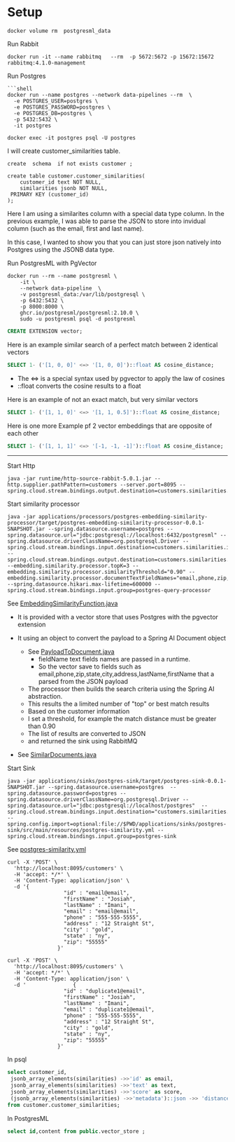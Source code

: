 # Setup
```shell
docker volume rm  postgresml_data
```


Run Rabbit


```shell
docker run -it --name rabbitmq   --rm  -p 5672:5672 -p 15672:15672  rabbitmq:4.1.0-management 
```


Run Postgres

```shell
```shell
docker run --name postgres --network data-pipelines --rm  \
  -e POSTGRES_USER=postgres \
  -e POSTGRES_PASSWORD=postgres \
  -e POSTGRES_DB=postgres \
  -p 5432:5432 \
  -it postgres    
```

```shell
docker exec -it postgres psql -U postgres
```

I will create customer_similarities table.

```shell
create  schema  if not exists customer ;

create table customer.customer_similarities(
    customer_id text NOT NULL,
    similarities jsonb NOT NULL,
 PRIMARY KEY (customer_id)
);
```

Here  I am using a similarites column with a special data type column.
In the previous example, I was able to parse the JSON to store into invidual column (such as the email, first and last name).

In this case, I wanted to show you that you can just store json natively into Postgres
using the JSONB data type.


Run PostgresML with PgVector

```shell
docker run --rm --name postgresml \
    -it \
    --network data-pipeline  \
    -v postgresml_data:/var/lib/postgresql \
    -p 6432:5432 \
    -p 8000:8000 \
    ghcr.io/postgresml/postgresml:2.10.0 \
    sudo -u postgresml psql -d postgresml
```


```sql
CREATE EXTENSION vector;
```


Here is an example similar search of a perfect match between 2 identical vectors

```sql
SELECT 1- ('[1, 0, 0]' <=> '[1, 0, 0]')::float AS cosine_distance;
```
- The <=> is a special syntax used by pgvector to apply the law of cosines
- ::float converts the cosine results to a float


Here is an example of not an exact match, but very similar vectors

```sql
SELECT 1- ('[1, 1, 0]' <=> '[1, 1, 0.5]')::float AS cosine_distance;
```

Here is one more Example pf 2 vector embeddings that are opposite of each other

```sql
SELECT 1- ('[1, 1, 1]' <=> '[-1, -1, -1]')::float AS cosine_distance;
```


---------------------------


Start Http

```shell
java -jar runtime/http-source-rabbit-5.0.1.jar --http.supplier.pathPattern=customers --server.port=8095 --spring.cloud.stream.bindings.output.destination=customers.similarities.input
```


Start similarity processor

```shell
java -jar applications/processors/postgres-embedding-similarity-processor/target/postgres-embedding-similarity-processor-0.0.1-SNAPSHOT.jar --spring.datasource.username=postgres --spring.datasource.url="jdbc:postgresql://localhost:6432/postgresml" --spring.datasource.driverClassName=org.postgresql.Driver --spring.cloud.stream.bindings.input.destination=customers.similarities.input --spring.cloud.stream.bindings.output.destination=customers.similarities.output --embedding.similarity.processor.topK=3 --embedding.similarity.processor.similarityThreshold="0.90" --embedding.similarity.processor.documentTextFieldNames="email,phone,zip,state,city,address,lastName,firstName" --spring.datasource.hikari.max-lifetime=600000 --spring.cloud.stream.bindings.input.group=postgres-query-processor
```

See [EmbeddingSimilarityFunction.java](../applications/processors/postgres-embedding-similarity-processor/src/main/java/ai/data/pipeline/postgres/embedding/function/EmbeddingSimilarityFunction.java)
- It is provided with a vector store that uses Postgres with the pgvector extension
- It using an object to convert the payload to a Spring AI Document object
  - See [PayloadToDocument.java](../applications/processors/postgres-embedding-similarity-processor/src/main/java/ai/data/pipeline/postgres/embedding/conversion/PayloadToDocument.java)
    - fieldName text fields names are passed in a runtime.
    - So the vector save to fields such as email,phone,zip,state,city,address,lastName,firstName that a parsed from the JSON payload
  - The processor then builds the search criteria using the Spring AI abstraction. 
  - This results the a limited number of "top" or best match results 
  - Based on the customer information 
  - I set a threshold, for example the match distance must be greater than 0.90 
  - The list of results are converted to JSON 
  - and returned the sink using RabbitMQ


- See [SimilarDocuments.java](../applications/processors/postgres-embedding-similarity-processor/src/main/java/ai/data/pipeline/postgres/embedding/domain/SimilarDocuments.java)



Start Sink


```shell
java -jar applications/sinks/postgres-sink/target/postgres-sink-0.0.1-SNAPSHOT.jar --spring.datasource.username=postgres  --spring.datasource.password=postgres --spring.datasource.driverClassName=org.postgresql.Driver --spring.datasource.url="jdbc:postgresql://localhost/postgres"  --spring.cloud.stream.bindings.input.destination="customers.similarities.output" --spring.config.import=optional:file://$PWD/applications/sinks/postgres-sink/src/main/resources/postgres-similarity.yml --spring.cloud.stream.bindings.input.group=postgres-sink
```

See [postgres-similarity.yml](../applications/sinks/postgres-sink/src/main/resources/postgres-similarity.yml)

```shell
curl -X 'POST' \
  'http://localhost:8095/customers' \
  -H 'accept: */*' \
  -H 'Content-Type: application/json' \
  -d '{
                  "id" : "email@email",
                  "firstName" : "Josiah",
                  "lastName" : "Imani",
                  "email" : "email@email",
                  "phone" : "555-555-5555",
                  "address" : "12 Straight St",
                  "city" : "gold",
                  "state" : "ny",
                  "zip": "55555"
                }'
```





```shell
curl -X 'POST' \
  'http://localhost:8095/customers' \
  -H 'accept: */*' \
  -H 'Content-Type: application/json' \
  -d '               {
                  "id" : "duplicate1@email",
                  "firstName" : "Josiah",
                  "lastName" : "Imani",
                  "email" : "duplicate1@email",
                  "phone" : "555-555-5555",
                  "address" : "12 Straight St",
                  "city" : "gold",
                  "state" : "ny",
                  "zip": "55555"
                }'
```

In psql

```sql
select customer_id,
 jsonb_array_elements(similarities) ->>'id' as email, 
 jsonb_array_elements(similarities) ->>'text' as text,
 jsonb_array_elements(similarities) ->>'score' as score,
 (jsonb_array_elements(similarities) ->>'metadata')::json ->> 'distance' as distance
from customer.customer_similarities;
```

In PostgresML

```sql
select id,content from public.vector_store ;
```



